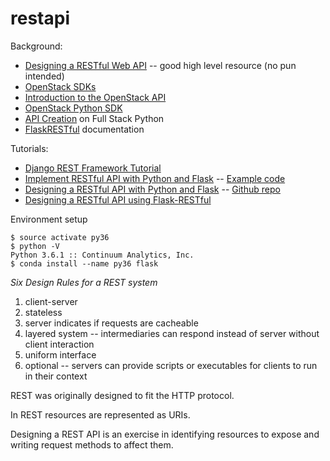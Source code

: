# restapi

Background:
* [Designing a RESTful Web API](http://blog.luisrei.com/articles/rest.html) -- good high level resource (no pun intended)
* [OpenStack SDKs](https://wiki.openstack.org/wiki/SDKs)
* [Introduction to the OpenStack API](https://www.linux.com/learn/introduction-openstack-api)
* [OpenStack Python SDK](https://docs.openstack.org/user-guide/sdk.html)
* [API Creation](https://www.fullstackpython.com/api-creation.html) on Full Stack Python
* [FlaskRESTful](https://flask-restful.readthedocs.io/en/0.3.5/) documentation

Tutorials:
* [Django REST Framework Tutorial](http://www.django-rest-framework.org/tutorial/quickstart/)
* [Implement RESTful API with Python and Flask](http://blog.luisrei.com/articles/flaskrest.html) -- [Example code](https://github.com/lrei/articles/tree/master/2012-05-02-flaskrest)
* [Designing a RESTful API with Python and Flask](https://blog.miguelgrinberg.com/post/designing-a-restful-api-with-python-and-flask) -- [Github repo](https://github.com/miguelgrinberg/REST-tutorial)
* [Designing a RESTful API using Flask-RESTful](https://blog.miguelgrinberg.com/post/designing-a-restful-api-using-flask-restful)

Environment setup
~~~~
$ source activate py36
$ python -V
Python 3.6.1 :: Continuum Analytics, Inc.
$ conda install --name py36 flask
~~~~

*Six Design Rules for a REST system*
1. client-server
2. stateless
3. server indicates if requests are cacheable
4. layered system -- intermediaries can respond instead of server without client interaction
5. uniform interface
6. optional -- servers can provide scripts or executables for clients to run in their context

REST was originally designed to fit the HTTP protocol.

In REST resources are represented as URIs.

Designing a REST API is an exercise in identifying resources to expose and writing request methods to affect them.
